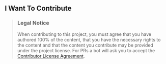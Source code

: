 ## I Want To Contribute

> ### Legal Notice 
> When contributing to this project, you must agree that you have authored 100% of the content, that you have the necessary rights to the content and that the content you contribute may be provided under the project license. For PRs a bot will ask you to accept the [Contributor License Agreement](https://github.com/exeme-project/.github/blob/main/docs/CLA.md).
